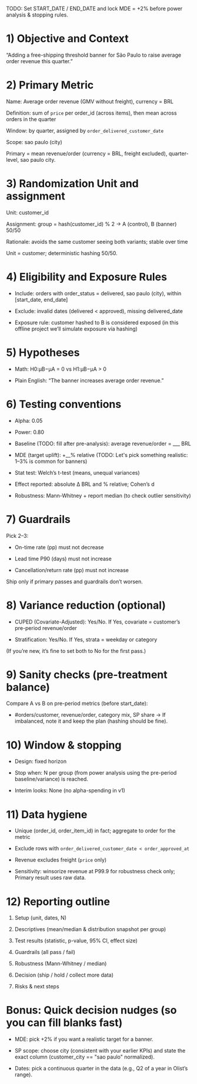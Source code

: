 TODO: Set START_DATE / END_DATE and lock MDE = +2% before power analysis & stopping rules.

# 1) Objective and Context

“Adding a free-shipping threshold banner for São Paulo to raise average order revenue this quarter.”

# 2) Primary Metric

Name: Average order revenue (GMV without freight), currency = BRL

Definition: sum of `price` per order_id (across items), then mean across orders in the quarter

Window: by quarter, assigned by `order_delivered_customer_date`

Scope: sao paulo (city)

Primary = mean revenue/order (currency = BRL, freight excluded), quarter-level, sao paulo city.

# 3) Randomization Unit and assignment

Unit: customer_id

Assignment: group = hash(customer_id) % 2 → A (control), B (banner) 50/50

Rationale: avoids the same customer seeing both variants; stable over time

Unit = customer; deterministic hashing 50/50.

# 4) Eligibility and Exposure Rules

- Include: orders with order_status = delivered, sao paulo (city), within [start_date, end_date]

- Exclude: invalid dates (delivered < approved), missing delivered_date

- Exposure rule: customer hashed to B is considered exposed (in this offline project we’ll simulate exposure via hashing)

# 5) Hypotheses

- Math: H0:μB−μA = 0 vs H1:μB−μA > 0

- Plain English: “The banner increases average order revenue.”

# 6) Testing conventions

- Alpha: 0.05

- Power: 0.80

- Baseline (TODO: fill after pre-analysis): average revenue/order = ___ BRL

- MDE (target uplift): +__% relative (TODO: Let's pick something realistic: 1–3% is common for banners)

- Stat test: Welch’s t-test (means, unequal variances)

- Effect reported: absolute Δ BRL and % relative; Cohen’s d

- Robustness: Mann-Whitney + report median (to check outlier sensitivity)

# 7) Guardrails

Pick 2–3:

- On-time rate (pp) must not decrease

- Lead time P90 (days) must not increase

- Cancellation/return rate (pp) must not increase

Ship only if primary passes and guardrails don’t worsen.

# 8) Variance reduction (optional)

- CUPED (Covariate-Adjusted): Yes/No. If Yes, covariate = customer’s pre-period revenue/order

- Stratification: Yes/No. If Yes, strata = weekday or category

(If you’re new, it’s fine to set both to No for the first pass.)

# 9) Sanity checks (pre-treatment balance)

Compare A vs B on pre-period metrics (before start_date):

- #orders/customer, revenue/order, category mix, SP share
→ If imbalanced, note it and keep the plan (hashing should be fine).

# 10) Window & stopping

- Design: fixed horizon

- Stop when: N per group (from power analysis using the pre-period baseline/variance) is reached.

- Interim looks: None (no alpha-spending in v1)

# 11) Data hygiene

- Unique (order_id, order_item_id) in fact; aggregate to order for the metric

- Exclude rows with `order_delivered_customer_date < order_approved_at`

- Revenue excludes freight (`price` only)

- Sensitivity: winsorize revenue at P99.9 for robustness check only; Primary result uses raw data.

# 12) Reporting outline

1) Setup (unit, dates, N)

2) Descriptives (mean/median & distribution snapshot per group)

3) Test results (statistic, p-value, 95% CI, effect size)

4) Guardrails (all pass / fail)

5) Robustness (Mann-Whitney / median)

6) Decision (ship / hold / collect more data)

7) Risks & next steps

# Bonus: Quick decision nudges (so you can fill blanks fast)

- MDE: pick +2% if you want a realistic target for a banner.

- SP scope: choose city (consistent with your earlier KPIs) and state the exact column (customer_city == "sao paulo" normalized).

- Dates: pick a continuous quarter in the data (e.g., Q2 of a year in Olist’s range).